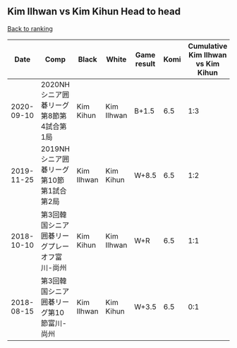 ## Kim Ilhwan vs Kim Kihun Head to head

[Back to ranking](../../index.md)




| **Date** | **Comp** | **Black** | **White** | **Game result** | **Komi** | **Cumulative Kim Ilhwan vs Kim Kihun** | **Kim Ilhwan streak** | **Kim Kihun streak** | 
| --- | --- | --- | --- | --- | --- | --- | --- | --- |
| 2020-09-10 | 2020NHシニア囲碁リーグ第8節第4試合第1局 | Kim Kihun | Kim Ilhwan | B+1.5 | 6.5 | 1:3 | 0 | 2 | 
| 2019-11-25 | 2019NHシニア囲碁リーグ第10節第1試合第2局 | Kim Ilhwan | Kim Kihun | W+8.5 | 6.5 | 1:2 | 0 | 1 | 
| 2018-10-10 | 第3回韓国シニア囲碁リーグプレーオフ富川-尚州 | Kim Kihun | Kim Ilhwan | W+R | 6.5 | 1:1 | 1 | 0 | 
| 2018-08-15 | 第3回韓国シニア囲碁リーグ第10節富川-尚州 | Kim Ilhwan | Kim Kihun | W+3.5 | 6.5 | 0:1 | 0 | 1 |




